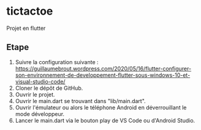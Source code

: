 # tictactoe

Projet en flutter

Etape
-------------------------------------
1.  Suivre la configuration suivante :
    https://guillaumebrout.wordpress.com/2020/05/16/flutter-configurer-son-environnement-de-developpement-flutter-sous-windows-10-et-visual-studio-code/
2.  Cloner le dépôt de GitHub.
3.  Ouvrir le projet.
4.  Ouvrir le main.dart se trouvant dans "lib/main.dart".
5.  Ouvrir l'émulateur ou alors le téléphone Android en déverrouillant le mode développeur.
6.  Lancer le main.dart via le bouton play de VS Code ou d'Android Studio.